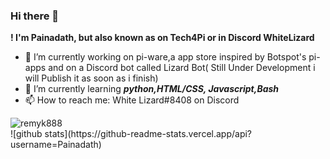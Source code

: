 ### Hi there 👋 
**! I'm Painadath, but also known as on Tech4Pi or in Discord WhiteLizard**

- 🔭 I’m currently working on pi-ware,a app store inspired by Botspot's pi-apps and on a Discord bot called Lizard Bot( Still Under Development i will Publish it as soon as i finish)
- 🌱 I’m currently learning ***python,HTML/CSS, Javascript,Bash***
- 📫 How to reach me: White Lizard#8408 on Discord
<p><img align="left" src="https://github-readme-stats.vercel.app/api/top-langs/?username=Painadath&layout=compact" alt="remyk888" /></p>
<br>
![github stats](https://github-readme-stats.vercel.app/api?username=Painadath)
